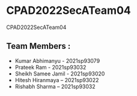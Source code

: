 # CPAD2022SecATeam04
CPAD2022SecATeam04

## Team Members :
- Kumar Abhimanyu - 2021sp93079
- Prateek Ram - 2021sp93032
- Sheikh Samee Jamil - 2021sp93020
- Hitesh Hiranmaya – 2021sp93022
- Rishabh Sharma – 2021sp93032
